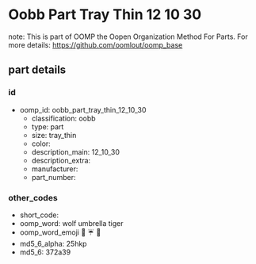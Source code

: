 # Oobb Part Tray Thin 12 10 30  

note: This is part of OOMP the Oopen Organization Method For Parts. For more details: https://github.com/oomlout/oomp_base

##  part details





### id
* oomp_id: oobb_part_tray_thin_12_10_30
  * classification: oobb
  * type: part
  * size: tray_thin
  * color: 
  * description_main: 12_10_30
  * description_extra: 
  * manufacturer: 
  * part_number: 

### other_codes
* short_code: 
* oomp_word: wolf umbrella tiger
* oomp_word_emoji :wolf: :umbrella: :tiger:
* md5_6_alpha: 25hkp
* md5_6: 372a39
